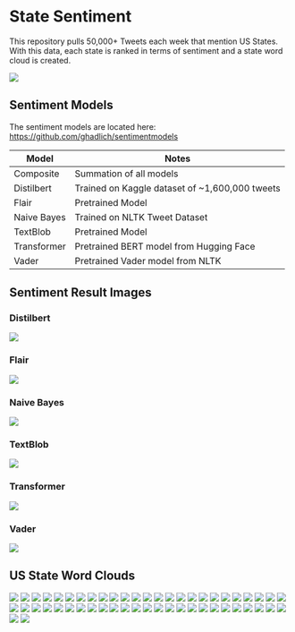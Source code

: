 # State Sentiment
This repository pulls 50,000+ Tweets each week that mention US States. With this data, each state is ranked in terms of sentiment and a state word cloud is created.

![](/example/sentiment/us_states_Composite.png)

## Sentiment Models
The sentiment models are located here: https://github.com/ghadlich/sentimentmodels

| Model       | Notes       |
| ----------- | ----------- |
| Composite   | Summation of all models |
| Distilbert  | Trained on Kaggle dataset of ~1,600,000 tweets |
| Flair  | Pretrained Model |
| Naive Bayes  | Trained on NLTK Tweet Dataset |
| TextBlob  | Pretrained Model |
| Transformer | Pretrained BERT model from Hugging Face |
| Vader | Pretrained Vader model from NLTK |

## Sentiment Result Images
### Distilbert
![](/example/sentiment/us_states_DistilBert.png)
### Flair
![](/example/sentiment/us_states_Flair.png)
### Naive Bayes
![](/example/sentiment/us_states_NaiveBayes.png)
### TextBlob
![](/example/sentiment/us_states_TextBlob.png)
### Transformer
![](/example/sentiment/us_states_Transformer.png)
### Vader
![](/example/sentiment/us_states_Vader.png)

## US State Word Clouds
![](/example/wordcloud/US.png)
![](/example/wordcloud/AK.png)
![](/example/wordcloud/AL.png)
![](/example/wordcloud/AR.png)
![](/example/wordcloud/AZ.png)
![](/example/wordcloud/CA.png)
![](/example/wordcloud/CO.png)
![](/example/wordcloud/CT.png)
![](/example/wordcloud/DC.png)
![](/example/wordcloud/DE.png)
![](/example/wordcloud/FL.png)
![](/example/wordcloud/GA.png)
![](/example/wordcloud/HI.png)
![](/example/wordcloud/IA.png)
![](/example/wordcloud/ID.png)
![](/example/wordcloud/IL.png)
![](/example/wordcloud/IN.png)
![](/example/wordcloud/KS.png)
![](/example/wordcloud/KY.png)
![](/example/wordcloud/LA.png)
![](/example/wordcloud/MA.png)
![](/example/wordcloud/MD.png)
![](/example/wordcloud/ME.png)
![](/example/wordcloud/MI.png)
![](/example/wordcloud/MN.png)
![](/example/wordcloud/MO.png)
![](/example/wordcloud/MS.png)
![](/example/wordcloud/MT.png)
![](/example/wordcloud/NC.png)
![](/example/wordcloud/ND.png)
![](/example/wordcloud/NE.png)
![](/example/wordcloud/NH.png)
![](/example/wordcloud/NJ.png)
![](/example/wordcloud/NM.png)
![](/example/wordcloud/NV.png)
![](/example/wordcloud/NY.png)
![](/example/wordcloud/OH.png)
![](/example/wordcloud/OK.png)
![](/example/wordcloud/OR.png)
![](/example/wordcloud/PA.png)
![](/example/wordcloud/RI.png)
![](/example/wordcloud/SC.png)
![](/example/wordcloud/SD.png)
![](/example/wordcloud/TN.png)
![](/example/wordcloud/TX.png)
![](/example/wordcloud/UT.png)
![](/example/wordcloud/VA.png)
![](/example/wordcloud/VT.png)
![](/example/wordcloud/WA.png)
![](/example/wordcloud/WI.png)
![](/example/wordcloud/WV.png)
![](/example/wordcloud/WY.png)
